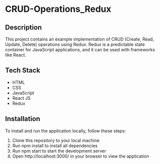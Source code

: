 # CRUD-Operations_Redux

## Description
This project contains an example implementation of CRUD (Create, Read, Update, Delete) operations using Redux. Redux is a predictable state container for JavaScript applications, and it can be used with frameworks like React.

## Tech Stack
- HTML
- CSS
- JavaScript
- React JS
- Redux

## Installation
To install and run the application locally, follow these steps:

1. Clone this repository to your local machine
2. Run npm install to install all dependencies
3. Run npm start to start the development server
4. Open http://localhost:3000/ in your browser to view the application
